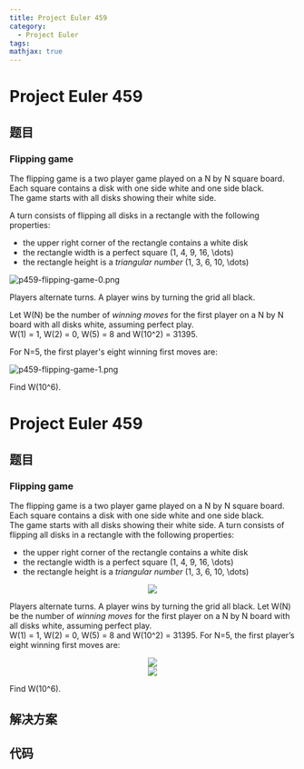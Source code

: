 ```yaml
---
title: Project Euler 459
category:
  - Project Euler
tags:
mathjax: true
---
```

<escape><!-- more --></escape>
    
# Project Euler 459
## 题目
### Flipping game


The flipping game is a two player game played on a N by N square board.<br />
Each square contains a disk with one side white and one side black.<br />
The game starts with all disks showing their white side.

A turn consists of flipping all disks in a rectangle with the following properties:
<ul><li>the upper right corner of the rectangle contains a white disk</li>
<li>the rectangle width is a perfect square (1, 4, 9, 16, \dots)</li>
<li>the rectangle height is a <dfn title="The triangular numbers are defined as ½ n(n + 1) for positive integer n.">triangular number</dfn> (1, 3, 6, 10, \dots)</li>
</ul><p class="center"><img src="project/images/p459-flipping-game-0.png" alt="p459-flipping-game-0.png" />

Players alternate turns. A player wins by turning the grid all black.

Let W(N) be the number of <dfn title="The first move of a strategy that ensures a win no matter what the opponent plays.">winning moves</dfn> for the first player on a N by N board with all disks white, assuming perfect play.<br />
W(1) = 1, W(2) = 0, W(5) = 8 and W(10^2) = 31395.

For N=5, the first player's eight winning first moves are:

<p class="center"><img src="project/images/p459-flipping-game-1.png" class="dark_img" alt="p459-flipping-game-1.png" />

Find W(10^6).



# Project Euler 459
## 题目
### Flipping game

The flipping game is a two player game played on a N by N square board.<br>Each square contains a disk with one side white and one side black.<br>The game starts with all disks showing their white side.
A turn consists of flipping all disks in a rectangle with the following properties:
<ul>
<li>the upper right corner of the rectangle contains a white disk</li>
<li>the rectangle width is a perfect square (1, 4, 9, 16, \dots)</li>
<li>the rectangle height is a <dfn title="The triangular numbers are defined as ½&nbsp;n(n + 1) for positive integer n.">triangular number</dfn> (1, 3, 6, 10, \dots)</li>
</ul>
<center><img src="https://projecteuler.net/project/images/p459-flipping-game-0.png"></center>

Players alternate turns. A player wins by turning the grid all black.
Let W(N) be the number of <dfn title="The first move of a strategy that ensures a win no matter what the opponent plays.">winning moves</dfn> for the first player on a N by N board with all disks white, assuming perfect play.<br>W(1) = 1, W(2) = 0, W(5) = 8 and W(10^2) = 31395.
For N=5, the first player’s eight winning first moves are:
<center><img src="https://projecteuler.net/project/images/p459-flipping-game-1.png"></center>
<center><img src="https://projecteuler.net/project/images/p459-flipping-game-2.png"></center>

Find W(10^6).


## 解决方案


## 代码


